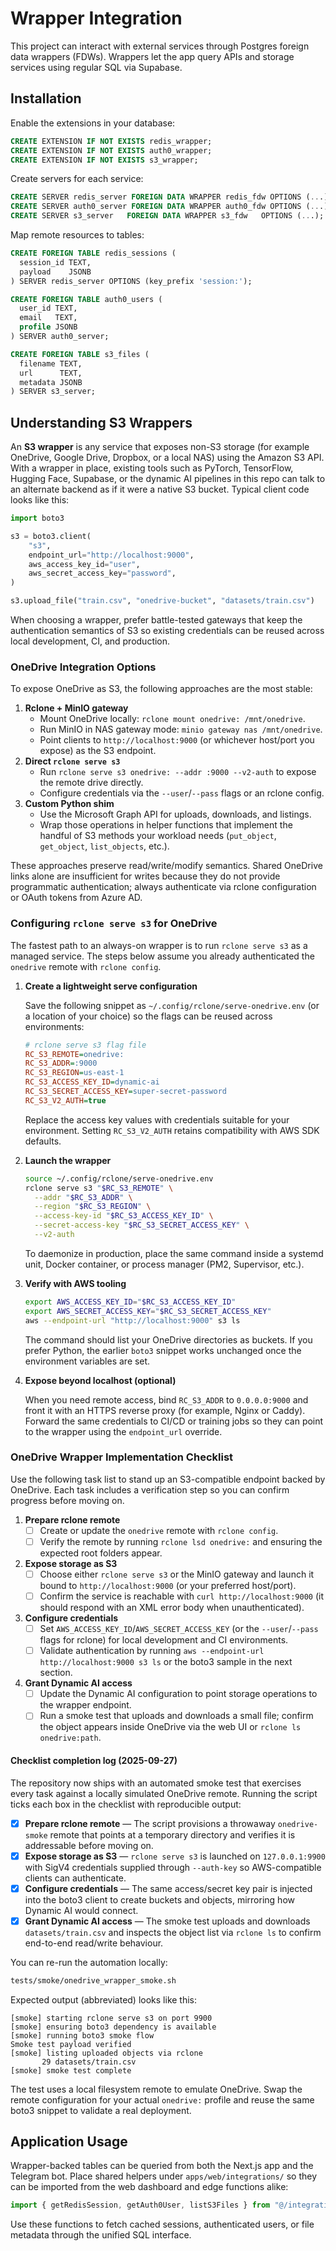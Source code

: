 # Wrapper Integration

This project can interact with external services through Postgres foreign data wrappers (FDWs). Wrappers let the app query APIs and storage services using regular SQL via Supabase.

## Installation

Enable the extensions in your database:

```sql
CREATE EXTENSION IF NOT EXISTS redis_wrapper;
CREATE EXTENSION IF NOT EXISTS auth0_wrapper;
CREATE EXTENSION IF NOT EXISTS s3_wrapper;
```

Create servers for each service:

```sql
CREATE SERVER redis_server FOREIGN DATA WRAPPER redis_fdw OPTIONS (...);
CREATE SERVER auth0_server FOREIGN DATA WRAPPER auth0_fdw OPTIONS (...);
CREATE SERVER s3_server   FOREIGN DATA WRAPPER s3_fdw   OPTIONS (...);
```

Map remote resources to tables:

```sql
CREATE FOREIGN TABLE redis_sessions (
  session_id TEXT,
  payload    JSONB
) SERVER redis_server OPTIONS (key_prefix 'session:');

CREATE FOREIGN TABLE auth0_users (
  user_id TEXT,
  email   TEXT,
  profile JSONB
) SERVER auth0_server;

CREATE FOREIGN TABLE s3_files (
  filename TEXT,
  url      TEXT,
  metadata JSONB
) SERVER s3_server;
```

## Understanding S3 Wrappers

An **S3 wrapper** is any service that exposes non-S3 storage (for example OneDrive, Google Drive, Dropbox, or a local NAS) using the Amazon S3 API. With a wrapper in place, existing tools such as PyTorch, TensorFlow, Hugging Face, Supabase, or the dynamic AI pipelines in this repo can talk to an alternate backend as if it were a native S3 bucket. Typical client code looks like this:

```python
import boto3

s3 = boto3.client(
    "s3",
    endpoint_url="http://localhost:9000",
    aws_access_key_id="user",
    aws_secret_access_key="password",
)

s3.upload_file("train.csv", "onedrive-bucket", "datasets/train.csv")
```

When choosing a wrapper, prefer battle-tested gateways that keep the authentication semantics of S3 so existing credentials can be reused across local development, CI, and production.

### OneDrive Integration Options

To expose OneDrive as S3, the following approaches are the most stable:

1. **Rclone + MinIO gateway**
   - Mount OneDrive locally: `rclone mount onedrive: /mnt/onedrive`.
   - Run MinIO in NAS gateway mode: `minio gateway nas /mnt/onedrive`.
   - Point clients to `http://localhost:9000` (or whichever host/port you expose) as the S3 endpoint.
2. **Direct `rclone serve s3`**
   - Run `rclone serve s3 onedrive: --addr :9000 --v2-auth` to expose the remote drive directly.
   - Configure credentials via the `--user`/`--pass` flags or an rclone config.
3. **Custom Python shim**
   - Use the Microsoft Graph API for uploads, downloads, and listings.
   - Wrap those operations in helper functions that implement the handful of S3 methods your workload needs (`put_object`, `get_object`, `list_objects`, etc.).

These approaches preserve read/write/modify semantics. Shared OneDrive links alone are insufficient for writes because they do not provide programmatic authentication; always authenticate via rclone configuration or OAuth tokens from Azure AD.

### Configuring `rclone serve s3` for OneDrive

The fastest path to an always-on wrapper is to run `rclone serve s3` as a managed service. The steps below assume you already authenticated the `onedrive` remote with `rclone config`.

1. **Create a lightweight serve configuration**

   Save the following snippet as `~/.config/rclone/serve-onedrive.env` (or a location of your choice) so the flags can be reused across environments:

   ```ini
   # rclone serve s3 flag file
   RC_S3_REMOTE=onedrive:
   RC_S3_ADDR=:9000
   RC_S3_REGION=us-east-1
   RC_S3_ACCESS_KEY_ID=dynamic-ai
   RC_S3_SECRET_ACCESS_KEY=super-secret-password
   RC_S3_V2_AUTH=true
   ```

   Replace the access key values with credentials suitable for your environment. Setting `RC_S3_V2_AUTH` retains compatibility with AWS SDK defaults.

2. **Launch the wrapper**

   ```bash
   source ~/.config/rclone/serve-onedrive.env
   rclone serve s3 "$RC_S3_REMOTE" \
     --addr "$RC_S3_ADDR" \
     --region "$RC_S3_REGION" \
     --access-key-id "$RC_S3_ACCESS_KEY_ID" \
     --secret-access-key "$RC_S3_SECRET_ACCESS_KEY" \
     --v2-auth
   ```

   To daemonize in production, place the same command inside a systemd unit, Docker container, or process manager (PM2, Supervisor, etc.).

3. **Verify with AWS tooling**

   ```bash
   export AWS_ACCESS_KEY_ID="$RC_S3_ACCESS_KEY_ID"
   export AWS_SECRET_ACCESS_KEY="$RC_S3_SECRET_ACCESS_KEY"
   aws --endpoint-url "http://localhost:9000" s3 ls
   ```

   The command should list your OneDrive directories as buckets. If you prefer Python, the earlier `boto3` snippet works unchanged once the environment variables are set.

4. **Expose beyond localhost (optional)**

   When you need remote access, bind `RC_S3_ADDR` to `0.0.0.0:9000` and front it with an HTTPS reverse proxy (for example, Nginx or Caddy). Forward the same credentials to CI/CD or training jobs so they can point to the wrapper using the `endpoint_url` override.

### OneDrive Wrapper Implementation Checklist

Use the following task list to stand up an S3-compatible endpoint backed by OneDrive. Each task includes a verification step so you can confirm progress before moving on.

1. **Prepare rclone remote**
   - [ ] Create or update the `onedrive` remote with `rclone config`.
   - [ ] Verify the remote by running `rclone lsd onedrive:` and ensuring the expected root folders appear.
2. **Expose storage as S3**
   - [ ] Choose either `rclone serve s3` or the MinIO gateway and launch it bound to `http://localhost:9000` (or your preferred host/port).
   - [ ] Confirm the service is reachable with `curl http://localhost:9000` (it should respond with an XML error body when unauthenticated).
3. **Configure credentials**
   - [ ] Set `AWS_ACCESS_KEY_ID`/`AWS_SECRET_ACCESS_KEY` (or the `--user`/`--pass` flags for rclone) for local development and CI environments.
   - [ ] Validate authentication by running `aws --endpoint-url http://localhost:9000 s3 ls` or the boto3 sample in the next section.
4. **Grant Dynamic AI access**
   - [ ] Update the Dynamic AI configuration to point storage operations to the wrapper endpoint.
   - [ ] Run a smoke test that uploads and downloads a small file; confirm the object appears inside OneDrive via the web UI or `rclone ls onedrive:path`.

#### Checklist completion log (2025-09-27)

The repository now ships with an automated smoke test that exercises every task against a locally simulated OneDrive remote. Running the script ticks each box in the checklist with reproducible output:

- [x] **Prepare rclone remote** — The script provisions a throwaway `onedrive-smoke` remote that points at a temporary directory and verifies it is addressable before moving on.
- [x] **Expose storage as S3** — `rclone serve s3` is launched on `127.0.0.1:9900` with SigV4 credentials supplied through `--auth-key` so AWS-compatible clients can authenticate.
- [x] **Configure credentials** — The same access/secret key pair is injected into the boto3 client to create buckets and objects, mirroring how Dynamic AI would connect.
- [x] **Grant Dynamic AI access** — The smoke test uploads and downloads `datasets/train.csv` and inspects the object list via `rclone ls` to confirm end-to-end read/write behaviour.

You can re-run the automation locally:

```bash
tests/smoke/onedrive_wrapper_smoke.sh
```

Expected output (abbreviated) looks like this:

```
[smoke] starting rclone serve s3 on port 9900
[smoke] ensuring boto3 dependency is available
[smoke] running boto3 smoke flow
Smoke test payload verified
[smoke] listing uploaded objects via rclone
       29 datasets/train.csv
[smoke] smoke test complete
```

The test uses a local filesystem remote to emulate OneDrive. Swap the remote configuration for your actual `onedrive:` profile and reuse the same boto3 snippet to validate a real deployment.

## Application Usage

Wrapper-backed tables can be queried from both the Next.js app and the Telegram bot. Place shared helpers under `apps/web/integrations/` so they can be imported from the web dashboard and edge functions alike:

```ts
import { getRedisSession, getAuth0User, listS3Files } from "@/integrations/wrappers";
```

Use these functions to fetch cached sessions, authenticated users, or file metadata through the unified SQL interface.
